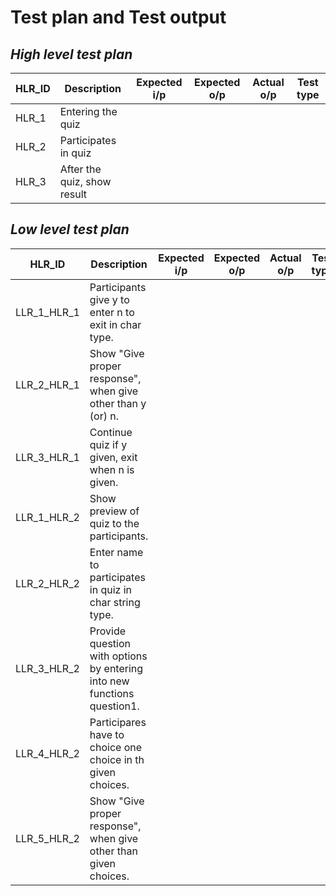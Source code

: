 # Test plan and Test output
## *High level test plan*
|HLR_ID|Description|Expected i/p|Expected o/p|Actual o/p|Test type|
|------|-----------|--------------------------|----|----|---|
|HLR_1|Entering the quiz|     |
|HLR_2|Participates in quiz||
|HLR_3|After the quiz, show result||
##  *Low level test plan*
|HLR_ID|Description|Expected i/p|Expected o/p|Actual o/p|Test type|
|------|-----------|--------------------------|-------|----|---------|
|LLR_1_HLR_1| Participants give y to enter n to exit in char type.||
LLR_2_HLR_1|Show "Give proper response", when give other than y (or) n.||
|LLR_3_HLR_1|Continue quiz if y given, exit when n is given.||
|LLR_1_HLR_2|Show preview of quiz to the participants.||
|LLR_2_HLR_2|Enter name to participates in quiz in char string type.||
|LLR_3_HLR_2|Provide question with options by entering into new functions question1.||
|LLR_4_HLR_2|Participares have to choice one choice in th given choices.||
|LLR_5_HLR_2|Show "Give proper response", when give other than given choices.||
